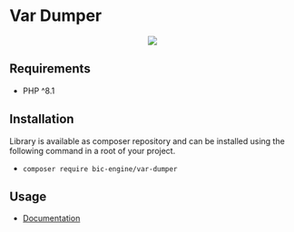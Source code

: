 # Var Dumper

<p align="center">
    <a href="https://github.com/BicEngine/VarDumper/actions"><img src="https://github.com/BicEngine/VarDumper/workflows/build/badge.svg"></a>
</p>

## Requirements

- PHP ^8.1

## Installation

Library is available as composer repository and can be installed using the 
following command in a root of your project.

- `composer require bic-engine/var-dumper`

## Usage

- [Documentation](https://bic-engine.nesk.me)
